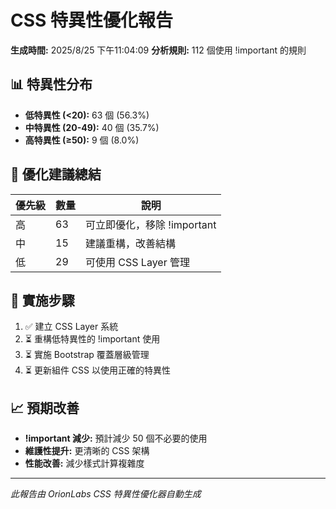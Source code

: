 # CSS 特異性優化報告

**生成時間:** 2025/8/25 下午11:04:09
**分析規則:** 112 個使用 !important 的規則

## 📊 特異性分布

- **低特異性 (<20):** 63 個 (56.3%)
- **中特異性 (20-49):** 40 個 (35.7%)
- **高特異性 (≥50):** 9 個 (8.0%)

## 🎯 優化建議總結

| 優先級 | 數量 | 說明 |
|--------|------|------|
| 高 | 63 | 可立即優化，移除 !important |
| 中 | 15 | 建議重構，改善結構 |
| 低 | 29 | 可使用 CSS Layer 管理 |

## 🔧 實施步驟

1. ✅ 建立 CSS Layer 系統
2. ⏳ 重構低特異性的 !important 使用
3. ⏳ 實施 Bootstrap 覆蓋層級管理
4. ⏳ 更新組件 CSS 以使用正確的特異性

## 📈 預期改善

- **!important 減少:** 預計減少 50 個不必要的使用
- **維護性提升:** 更清晰的 CSS 架構
- **性能改善:** 減少樣式計算複雜度

---
*此報告由 OrionLabs CSS 特異性優化器自動生成*
